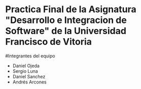 # Practica Final de la Asignatura "Desarrollo e Integracion de Software" de la Universidad Francisco de Vitoria

#Integrantes del equipo

* Daniel Ojeda
* Sergio Luna
* Daniel Sanchez
* Andrés Arcones
